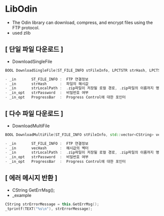 # LibOdin
- The Odin library can download, compress, and encrypt files using the FTP protocol.
- used zlib

## [ 단일 파일 다운로드 ]
- DownloadSingleFile
```c++
BOOL DownloadSingleFile(ST_FILE_INFO stFileInfo, LPCTSTR strHash, LPCTSTR strLocalPath, LPCTSTR strPassword = NULL, CProgressCtrl* ProgressBar = NULL);

- _in       ST_FILE_INFO :  FTP 연결정보
- _in       strHash      :  파일의 해시값
- _in       strLocalPath :  .zip파일이 저장될 로컬 경로, .zip파일의 이름까지 명시해주어야 한다.
- _in_opt   strPassword  :  비밀번호 여부
- _in_opt   ProgressBar  :  Progress Control에 대한 포인터
```

## [ 다수 파일 다운로드 ]
- DownloadMultiFile

```c++
BOOL DownloadMultiFile(ST_FILE_INFO stFileInfo, std::vector<CString> vecHash, LPCTSTR strLocalPath, LPCTSTR strPassword = NULL, CProgressCtrl* ProgressBar = NULL);

- _in       ST_FILE_INFO :  FTP 연결정보
- _in       vecHash      :  해시값의 벡터
- _in       strLocalPath :  .zip파일이 저장될 로컬 경로, .zip파일의 이름까지 명시해주어야 한다.
- _in_opt   strPassword  :  비밀번호 여부
- _in_opt   ProgressBar  :  Progress Control에 대한 포인터
```

## [ 에러 메시지 반환 ]
- CString GetErrMsg();
- _example
```c++
CString strErrorMessage = this.GetErrMsg();
_tprintf(TEXT("%s\n"), strErrorMessage);
```